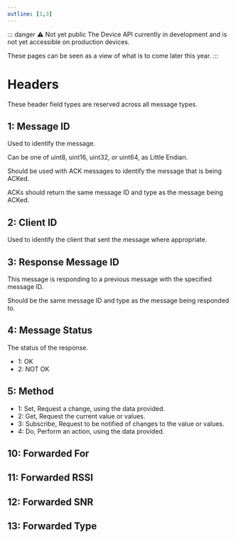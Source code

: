 ```yaml
---
outline: [1,3]
---
```


<script setup>
import GenerateConsts from '../../components/GenerateConsts.vue'
</script>

::: danger ⚠️ Not yet public
The Device API currently in development and is not yet accessible on production devices.

These pages can be seen as a view of what is to come later this year.
:::

# Headers

These header field types are reserved across all message types.

<GenerateConsts :dataName="'MH'" :dataPath="'header'"/>

## 1: Message ID

Used to identify the message.

Can be one of uint8, uint16, uint32, or uint64, as Little Endian.

Should be used with ACK messages to identify the message that is being ACKed.

ACKs should return the same message ID and type as the message being ACKed.

## 2: Client ID

Used to identify the client that sent the message where appropriate.

## 3: Response Message ID

This message is responding to a previous message with the specified message ID.

Should be the same message ID and type as the message being responded to.

## 4: Message Status

The status of the response.

 - 1: OK
 - 2: NOT OK

## 5: Method

- 1: Set, Request a change, using the data provided.
- 2: Get, Request the current value or values.
- 3: Subscribe, Request to be notified of changes to the value or values.
- 4: Do, Perform an action, using the data provided.

## 10: Forwarded For
## 11: Forwarded RSSI
## 12: Forwarded SNR
## 13: Forwarded Type
